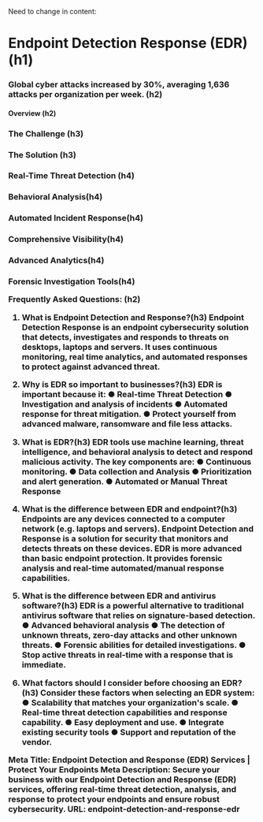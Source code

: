 Need to change in content:  

<H1> Endpoint Detection Response (EDR) (h1)
<H3> Global cyber attacks increased by 30%, averaging 1,636 attacks per organization per week. (h2)
<H4> Overview (h2)
<H3> The Challenge (h3)
<H3> The Solution (h3)
<H3> Real-Time Threat Detection (h4)
<H3> Behavioral Analysis(h4)
<H3> Automated Incident Response(h4)
<H3> Comprehensive Visibility(h4)
<H3> Advanced Analytics(h4)
<H3> Forensic Investigation Tools(h4)



Frequently Asked Questions: (h2)

1. What is Endpoint Detection and Response?(h3)
Endpoint Detection Response is an endpoint cybersecurity solution that detects, investigates and responds to threats on desktops, laptops and servers. It uses continuous monitoring, real time analytics, and automated responses to protect against advanced threat.
2. Why is EDR so important to businesses?(h3)
EDR is important because it:
●	Real-time Threat Detection
●	Investigation and analysis of incidents
●	Automated response for threat mitigation.
●	Protect yourself from advanced malware, ransomware and file less attacks.
3. What is EDR?(h3)
EDR tools use machine learning, threat intelligence, and behavioral analysis to detect and respond malicious activity. The key components are:
●	Continuous monitoring.
●	Data collection and Analysis
●	Prioritization and alert generation.
●	Automated or Manual Threat Response

4. What is the difference between EDR and endpoint?(h3)
Endpoints are any devices connected to a computer network (e.g. laptops and servers). Endpoint Detection and Response is a solution for security that monitors and detects threats on these devices. EDR is more advanced than basic endpoint protection. It provides forensic analysis and real-time automated/manual response capabilities.
5. What is the difference between EDR and antivirus software?(h3)
EDR is a powerful alternative to traditional antivirus software that relies on signature-based detection.
●	Advanced behavioral analysis
●	The detection of unknown threats, zero-day attacks and other unknown threats.
●	Forensic abilities for detailed investigations.
●	Stop active threats in real-time with a response that is immediate.
6. What factors should I consider before choosing an EDR?(h3)
Consider these factors when selecting an EDR system:
●	Scalability that matches your organization's scale.
●	Real-time threat detection capabilities and response capability.
●	Easy deployment and use.
●	Integrate existing security tools
●	Support and reputation of the vendor.

Meta Title:
Endpoint Detection and Response (EDR) Services | Protect Your Endpoints
Meta Description:
Secure your business with our Endpoint Detection and Response (EDR) services, offering real-time threat detection, analysis, and response to protect your endpoints and ensure robust cybersecurity.
URL: 
endpoint-detection-and-response-edr



